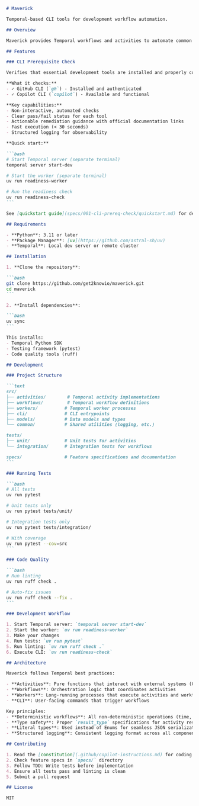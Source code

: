 ````markdown
# Maverick

Temporal-based CLI tools for development workflow automation.

## Overview

Maverick provides Temporal workflows and activities to automate common development tasks, with built-in observability, reliability, and scalability.

## Features

### CLI Prerequisite Check

Verifies that essential development tools are installed and properly configured before starting work.

**What it checks:**
- ✓ GitHub CLI (`gh`) - Installed and authenticated
- ✓ Copilot CLI (`copilot`) - Available and functional

**Key capabilities:**
- Non-interactive, automated checks
- Clear pass/fail status for each tool
- Actionable remediation guidance with official documentation links
- Fast execution (< 30 seconds)
- Structured logging for observability

**Quick start:**

```bash
# Start Temporal server (separate terminal)
temporal server start-dev

# Start the worker (separate terminal)
uv run readiness-worker

# Run the readiness check
uv run readiness-check
```

See [quickstart guide](specs/001-cli-prereq-check/quickstart.md) for detailed instructions.

## Requirements

- **Python**: 3.11 or later
- **Package Manager**: [uv](https://github.com/astral-sh/uv)
- **Temporal**: Local dev server or remote cluster

## Installation

1. **Clone the repository**:

```bash
git clone https://github.com/get2knowio/maverick.git
cd maverick
```

2. **Install dependencies**:

```bash
uv sync
```

This installs:
- Temporal Python SDK
- Testing framework (pytest)
- Code quality tools (ruff)

## Development

### Project Structure

```text
src/
├── activities/        # Temporal activity implementations
├── workflows/         # Temporal workflow definitions
├── workers/          # Temporal worker processes
├── cli/              # CLI entrypoints
├── models/           # Data models and types
└── common/           # Shared utilities (logging, etc.)

tests/
├── unit/             # Unit tests for activities
└── integration/      # Integration tests for workflows

specs/                # Feature specifications and documentation
```

### Running Tests

```bash
# All tests
uv run pytest

# Unit tests only
uv run pytest tests/unit/

# Integration tests only
uv run pytest tests/integration/

# With coverage
uv run pytest --cov=src
```

### Code Quality

```bash
# Run linting
uv run ruff check .

# Auto-fix issues
uv run ruff check --fix .
```

### Development Workflow

1. Start Temporal server: `temporal server start-dev`
2. Start the worker: `uv run readiness-worker`
3. Make your changes
4. Run tests: `uv run pytest`
5. Run linting: `uv run ruff check .`
6. Execute CLI: `uv run readiness-check`

## Architecture

Maverick follows Temporal best practices:

- **Activities**: Pure functions that interact with external systems (CLI tools, APIs)
- **Workflows**: Orchestration logic that coordinates activities
- **Workers**: Long-running processes that execute activities and workflows
- **CLI**: User-facing commands that trigger workflows

Key principles:
- **Deterministic workflows**: All non-deterministic operations (time, randomness) use Temporal-safe APIs
- **Type safety**: Proper `result_type` specifications for activity results
- **Literal types**: Used instead of Enums for seamless JSON serialization
- **Structured logging**: Consistent logging format across all components

## Contributing

1. Read the [constitution](.github/copilot-instructions.md) for coding standards
2. Check feature specs in `specs/` directory
3. Follow TDD: Write tests before implementation
4. Ensure all tests pass and linting is clean
5. Submit a pull request

## License

MIT

````
